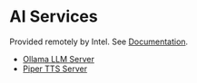 # AI Services
Provided remotely by Intel.
See [Documentation](../../Documentation/Intel/README.md).

* [Ollama LLM Server](ollama.td.jsonld)
* [Piper TTS Server](piper.td.jsonld)
